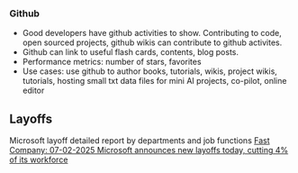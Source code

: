 ### Github
- Good developers have github activities to show. Contributing to code, open sourced projects, github wikis can contribute to github activites.
- Github can link to useful flash cards, contents, blog posts.
- Performance metrics: number of stars, favorites
- Use cases: use github to author books, tutorials, wikis, project wikis, tutorials, hosting small txt data files for mini AI projects, co-pilot, online editor

## Layoffs
Microsoft layoff detailed report by departments and job functions [Fast Company: 07-02-2025 Microsoft announces new layoffs today, cutting 4% of its workforce](https://www.fastcompany.com/91362215/microsoft-announces-new-layoffs-today-cutting-4-of-its-workforce)
